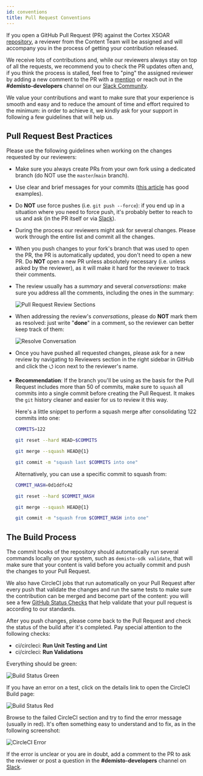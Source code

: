 ```yaml
---
id: conventions
title: Pull Request Conventions
---
```


If you open a GitHub Pull Request (PR) against the Cortex XSOAR [repository](https://github.com/demisto/content), a reviewer from the Content Team will be assigned and will accompany you in the process of getting your contribution released.

We receive lots of contributions and, while our reviewers always stay on top of all the requests, we recommend you to check the PR updates often and, if you think the process is stalled, feel free to "ping" the assigned reviewer by adding a new comment to the PR with a [mention](https://github.blog/2011-03-23-mention-somebody-they-re-notified/) or reach out in the **#demisto-developers** channel on our [Slack Community](https://dfircommunity.slack.com).

We value your contributions and want to make sure that your experience is smooth and easy and to reduce the amount of time and effort required to the minimum: in order to achieve it, we kindly ask for your support in following a few guidelines that will help us.

## Pull Request Best Practices

Please use the following guidelines when working on the changes requested by our reviewers:

- Make sure you always create PRs from your own fork using a dedicated branch (do NOT use the `master`/`main` branch).

- Use clear and brief messages for your commits ([this article](https://chris.beams.io/posts/git-commit/) has good examples).

- Do **NOT** use force pushes (i.e. `git push --force`): if you end up in a situation where you need to force push, it's probably better to reach to us and ask (in the PR itself or via [Slack](https://dfircommunity.slack.com)).

- During the process our reviewers might ask for several changes. Please work through the entire list and commit all the changes.

-  When you push changes to your fork's branch that was used to open the PR, the PR is automatically updated, you don't need to open a new PR. Do **NOT** open a new PR unless absolutely necessary (i.e. unless asked by the reviewer), as it will make it hard for the reviewer to track their comments. 

- The review usually has a *summary* and several *conversations*: make sure you address all the comments, including the ones in the summary:

    ![Pull Request Review Sections](/doc_imgs/contributing/pull_request_review.png)

- When addressing the review's *conversations*, please do **NOT** mark them as resolved: just write "**done**" in a comment, so the reviewer can better keep track of them:

    ![Resolve Conversation](/doc_imgs/contributing/resolve_conversation.png)

- Once you have pushed all requested changes, please ask for a new review by navigating to Reviewers section in the right sidebar in GitHub and click the ⭯ icon next to the reviewer's name.


- **Recommendation**: If the branch you'll be using as the basis for the Pull Request includes more than 50 of commits, make sure to `squash` all commits into a single commit before creating the Pull Request. It makes the `git` history cleaner and easier for us to review it this way.

    Here's a little snippet to perform a squash merge after consolidating 122 commits into one:

    ```bash
    COMMITS=122
    
    git reset --hard HEAD~$COMMITS

    git merge --squash HEAD@{1}

    git commit -m "squash last $COMMITS into one"
    ```

    Alternatively, you can use a specific commit to squash from:

    ```bash
    COMMIT_HASH=0d1ddfc42
    
    git reset --hard $COMMIT_HASH

    git merge --squash HEAD@{1}

    git commit -m "squash from $COMMIT_HASH into one"
    ```

## The Build Process

The commit hooks of the repository should automatically run several commands locally on your system, such as `demisto-sdk validate`, that will make sure that your content is valid before you actually commit and push the changes to your Pull Request.

We also have CircleCI jobs that run automatically on your Pull Request after every push that validate the changes and run the same tests to make sure the contribution can be merged and become part of the content: you will see a few [GitHub Status Checks](https://help.github.com/en/github/collaborating-with-issues-and-pull-requests/about-status-checks) that help validate that your pull request is according to our standards.

After you push changes, please come back to the Pull Request and check the status of the build after it's completed. Pay special attention to the following checks:
- ci/circleci: **Run Unit Testing and Lint**
- ci/circleci: **Run Validations**

Everything should be green:

![Build Status Green](/doc_imgs/contributing/doc_status_green.png)

If you have an error on a test, click on the details link to open the CircleCI Build page:

![Build Status Red](/doc_imgs/contributing/doc_status_red.png)

Browse to the failed CircleCI section and try to find the error message (usually in red). It's often something easy to understand and to fix, as in the following screenshot:

![CircleCI Error](/doc_imgs/contributing/circleci_error.png)

If the error is unclear or you are in doubt, add a comment to the PR to ask the reviewer or post a question in the **#demisto-developers** channel on [Slack](https://dfircommunity.slack.com).
